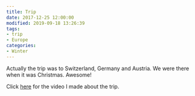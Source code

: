 ```yaml
---
title: Trip
date: 2017-12-25 12:00:00
modified: 2019-09-18 13:26:39
tags:
- trip
- Europe
categories:
- Winter
---
```


Actually the trip was to Switzerland, Germany and Austria. We were there when it was Christmas. Awesome! 

Click [here](https://www.bilibili.com/video/av17760133) for the video I made about the trip.
